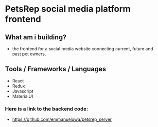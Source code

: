 # PetsRep social media platform frontend

## What am i building?

- the frontend for a social media website connecting current, future and past pet owners.

## Tools / Frameworks / Languages

- React
- Redux
- Javascript
- MaterialUI

### Here is a link to the backend code:

- https://github.com/emmanueluwa/petsrep_server
